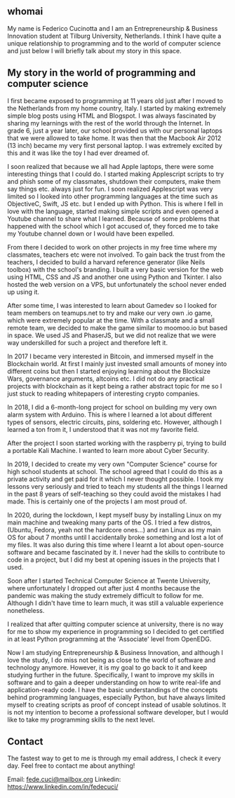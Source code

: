## whomai

My name is Federico Cucinotta and I am an Entrepreneurship & Business Innovation student at Tilburg University, Netherlands. I think I have quite a unique relationship to programming and to the world of computer science and just below I will briefly talk about my story in this space.

## My story in the world of programming and computer science

I first became exposed to programming at 11 years old just after I moved to the Netherlands from my home country, Italy. I started by making extremely simple blog posts using HTML and Blogspot. I was always fascinated by sharing my learnings with the rest of the world through the Internet. In grade 6, just a year later, our school provided us with our personal laptops that we were allowed to take home. It was then that the Macbook Air 2012 (13 inch) became my very first personal laptop. I was extremely excited by this and it was like the toy I had ever dreamed of.

I soon realized that because we all had Apple laptops, there were some interesting things that I could do. I started making Applescript scripts to try and phish some of my classmates, shutdown their computers, make them say things etc. always just for fun. I soon realized Applescript was very limited so I looked into other programming languages at the time such as ObjectiveC, Swift, JS etc. but I ended up with Python. This is where I fell in love with the language, started making simple scripts and even opened a Youtube channel to share what I learned. Because of some problems that happened with the school which I got accused of, they forced me to take my Youtube channel down or I would have been expelled.

From there I decided to work on other projects in my free time where my classmates, teachers etc were not involved. To gain back the trust from the teachers, I decided to build a harvard reference generator (like Neils toolbox) with the school's branding. I built a very basic version for the web using HTML, CSS and JS and another one using Python and Tkinter. I also hosted the web version on a VPS, but unfortunately the school never ended up using it.

After some time, I was interested to learn about Gamedev so I looked for team members on teamups.net to try and make our very own .io game, which were extremely popular at the time. With a classmate and a small remote team, we decided to make the game similar to moomoo.io but based in space. We used JS and PhaserJS, but we did not realize that we were way underskilled for such a project and therefore left it.

In 2017 I became very interested in Bitcoin, and immersed myself in the Blockchain world. At first I mainly just invested small amounts of money into different coins but then I started enjoying learning about the Blocksize Wars, governance arguments, altcoins etc. I did not do any practical projects with blockchain as it kept being a rather abstract topic for me so I just stuck to reading whitepapers of interesting crypto companies.

In 2018, I did a 6-month-long project for school on building my very own alarm system with Arduino. This is where I learned a lot about different types of sensors, electric circuits, pins, soldering etc. However, although I learned a ton from it, I understood that it was not my favorite field. 

After the project I soon started working with the raspberry pi, trying to build a portable Kali Machine. I wanted to learn more about Cyber Security.

In 2019, I decided to create my very own "Computer Science" course for high school students at school. The school agreed that I could do this as a private activity and get paid for it which I never thought possible. I took my lessons very seriously and tried to teach my students all the things I learned in the past 8 years of self-teaching so they could avoid the mistakes I had made. This is certainly one of the projects I am most proud of.

In 2020, during the lockdown, I kept myself busy by installing Linux on my main machine and tweaking many parts of the OS. I tried a few distros, (Ubuntu, Fedora, yeah not the hardcore ones...) and ran Linux as my main OS for about 7 months until I accidentally broke something and lost a lot of my files. It was also during this time where I learnt a lot about open-source software and became fascinated by it. I never had the skills to contribute to code in a project, but I did my best at opening issues in the projects that I used. 

Soon after I started Technical Computer Science at Twente University, where unfortunately I dropped out after just 4 months because the pandemic was making the study extremely difficult to follow for me. Although I didn't have time to learn much, it was still a valuable experience nonetheless.

I realized that after quitting computer science at university, there is no way for me to show my experience in programming so I decided to get certified in at least Python programming at the 'Associate' level from OpenEDG. 

Now I am studying Entrepreneurship & Business Innovation, and although I love the study, I do miss not being as close to the world of software and technology anymore. However, it is my goal to go back to it and keep studying further in the future. Specifically, I want to improve my skills in software and to gain a deeper understanding on how to write real-life and application-ready code. I have the basic understandings of the concepts behind programming languages, especially Python, but have always limited myself to creating scripts as proof of concept instead of usable solutinos. It is not my intention to become a professional software developer, but I would like to take my programming skills to the next level.


## Contact

The fastest way to get to me is through my email address, I check it every day. Feel free to contact me about anything!

Email: fede.cuci@mailbox.org
Linkedin: https://www.linkedin.com/in/fedecuci/

